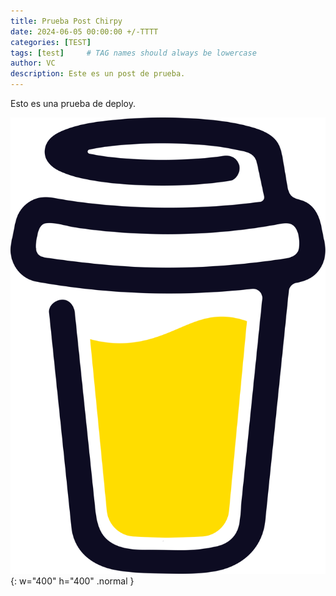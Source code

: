 ```yaml
---
title: Prueba Post Chirpy
date: 2024-06-05 00:00:00 +/-TTTT
categories: [TEST]
tags: [test]     # TAG names should always be lowercase
author: VC
description: Este es un post de prueba.          
---
```


Esto es una prueba de deploy.

![Desktop View](/assets/img/test_img.png){: w="400" h="400" .normal }